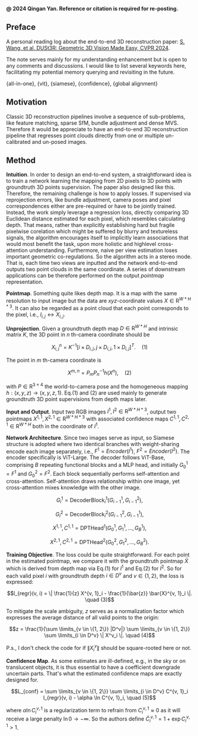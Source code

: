 **@ 2024 Qingan Yan. Reference or citation is required for re-posting.**

## Preface
A personal reading log about the end-to-end 3D reconstruction paper: 
[S. Wang, et al. DUSt3R: Geometric 3D Vision Made Easy, CVPR 2024](https://arxiv.org/abs/2312.14132). 

The note serves mainly for my understanding enhancement but is open to any comments and discussions. I would like to list several keywords here, facilitating my potential memory querying and revisiting in the future.

{all-in-one}, {vit}, {siamese}, {confidence}, {global alignment}

## Motivation
Classic 3D reconstruction pipelines involve a sequence of sub-problems, like feature matching, sparse SfM, bundle adjustment and dense MVS. Therefore it would be appreciate to have an end-to-end 3D reconstruction pipeline that regresses point clouds directly from one or multiple un-calibrated and un-posed images.

## Method
__Intuition__. In order to design an end-to-end system, a straightforward idea is to train a network learning the mapping from 2D pixels to 3D points with groundtruth 3D points supervision. The paper also designed like this. Therefore, the remaining challenge is how to apply losses. If supervised via reprojection errors, like bundle adjustment, camera poses and pixel correspondences either are pre-required or have to be jointly trained. Instead, the work simply leverage a regression loss, directly comparing 3D Euclidean distance estimated for each pixel, which resembles calculating depth. That means, rather than explicitly establishing hard but fragile pixelwise corelation which might be suffered by blurry and textureless signals, the algorithm encourages itself to implicitly learn associations that would most benefit the task, upon more holistic and highlevel cross-attention understanding. Furthermore, naive per view estimation loses important geometric co-regulations. So the algorithm acts in a stereo mode. That is, each time two views are inputted and the network end-to-end outputs two point clouds in the same coordinate. A series of downstream applications can be therefore performed on the output _pointmap_ representation.

__Pointmap__. Something quite likes depth map. It is a map with the same resolution to input image but the data are $xyz$-coordinate values $X \in \text{R}^{W * H * 3}$. It can also be regarded as a point cloud that each point corresponds to the pixel, i.e., $I_{i, j} \leftrightarrow X_{i, j}$.

__Unprojection__. Given a groundtruth depth map $D \in \text{R}^{W * H}$ and intrinsic matrix $K$, the 3D point in $n$ th-camera coordinate should be
```math
X^{n}_{i, j} = K^{-1} [i \times D_{i, j}, j \times D_{i, j}, 1 \times D_{i, j}]^T. \quad (1)
```
The point in $m$ th-camera coordinate is 
```math
X^{m, n} = P_m P^{-1}_n h(X^{n}), \quad (2)
```
with $P \in \text{R}^{3 \times 4}$ the world-to-camera pose and the homogeneous mapping $h:(x, y, z) \rightarrow (x, y, z, 1)$. Eq.(1) and (2) are used mainly to generate groundtruth 3D point supervisions from depth maps later. 

__Input and Output__. Input two RGB images $I^1, I^2 \in \text{R}^{W * H * 3}$, output two pointmaps $X^{1, 1}, X^{2, 1} \in \text{R}^{W * H * 3}$ with associated confidence maps $C^{1, 1}, C^{2, 1} \in \text{R}^{W * H}$ both in the coordinate of $I^1$.

__Network Architecture__. Since two images serve as input, so Siamese structure is adopted where two identical branches with weight-sharing encode each image separately, i.e., $F^1 = Encoder(I^1)$, $F^2 = Encoder(I^2)$. The encoder specifically is ViT-Large. The decoder follows ViT-Base, comprising $B$ repeating functional blocks and a MLP head, and initially $G^1_0 = F^1$ and $G^2_0 = F^2$. Each block sequentially performs self-attention and cross-attention. Self-attention draws relationship within one image, yet cross-attention mixes knowledge with the other image.
```math
G^1_i = \text{DecoderBlock}^1_i(G^1_{i - 1}, G^2_{i - 1}),
```
```math
G^2_i = \text{DecoderBlock}^2_i(G^2_{i - 1}, G^1_{i - 1}),
```
```math
X^{1, 1}, C^{1, 1} = \text{DPTHead}^1(G^1_{0}, G^1_{1}, \dots, G^1_{B}),
```
```math
X^{2, 1}, C^{2, 1} = \text{DPTHead}^2(G^2_{0}, G^2_{1}, \dots, G^2_{B}).
```

__Training Objective__. The loss could be quite straightforward. For each point in the estimated pointmap, we compare it with the groundtruth pointmap $\bar{X}$ which is derived from depth map via Eq.(1) for $I^1$ and Eq.(2) for $I^2$. So for each valid pixel $i$ with groundtruth depth $i \in D^v$ and $v \in \{1, 2\}$, the loss is expressed:
```math
l_{regr}(v, i) = \| \frac{1}{z} X^{v, 1}_i - \frac{1}{\bar{z}} \bar{X}^{v, 1}_i \|. \quad (3)
```
To mitigate the scale ambiguity, $z$ serves as a normalization factor which expresses the average distance of all valid points to the origin:
```math
z = \frac{1}{\sum \limits_{v \in \{1, 2\}} |D^v|} \sum \limits_{v \in \{1, 2\}} \sum \limits_{i \in D^v} \| X^v_i \|. \quad (4)
```
P.s., I don't check the code for if $\| X^v_i \|$ should be square-rooted here or not.

__Confidence Map__. As some estimates are ill-defined, e.g., in the sky or on translucent objects, it is thus essential to have a coefficient downgrade uncertain parts. That's what the estimated confidence maps are exactly designed for.
```math
L_{conf} = \sum \limits_{v \in \{1, 2\}} \sum \limits_{i \in D^v} C^{v, 1}_i l_{regr}(v, i) - \alpha \ln C^{v, 1}_i, \quad (5)
```
where $\alpha \ln C^{v, 1}_i$ is a regularization term to refrain from $C^{v, 1}_i \approx 0$ as it will receive a large penalty $\ln 0 \rightarrow -\infty$. So the authors define $\hat{C}^{v, 1}_i = 1 + \exp C^{v, 1}_i > 1$.